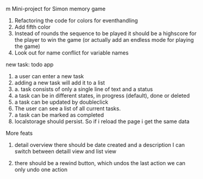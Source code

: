 m Mini-project for Simon memory game

1. Refactoring the code for colors for eventhandling
2. Add fifth color
3. Instead of rounds the sequence to be played it should be a highscore for the player to win the game (or actually add an endless mode for playing the game)
4. Look out for name conflict for variable names

new task: todo app

1. a user can enter a new task
2. adding a new task will add it to a list
2. a.  task consists of only a single line of text and a status
3. a task can be in different states, in progress (default), done or deleted
9. a task can be updated by doubleclick
4. The user can see a list of all current tasks.
5. a task can be marked as completed
6. localstorage should persist. So if i reload the page i get the same data

More feats
1. detail overview
there should be date created and a description
I can switch between detaill view and list view

2. there should be a rewind button, which undos the last action
we can only undo one action